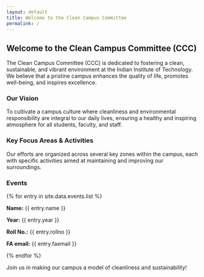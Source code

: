 ```yaml
---
layout: default
title: Welcome to the Clean Campus Committee
permalink: /
---
```



## Welcome to the Clean Campus Committee (CCC)

The Clean Campus Committee (CCC) is dedicated to fostering a clean, sustainable, and vibrant environment at the Indian Institute of Technology. We believe that a pristine campus enhances the quality of life, promotes well-being, and inspires excellence.



### Our Vision
To cultivate a campus culture where cleanliness and environmental responsibility are integral to our daily lives, ensuring a healthy and inspiring atmosphere for all students, faculty, and staff.



### Key Focus Areas & Activities

Our efforts are organized across several key zones within the campus, each with specific activities aimed at maintaining and improving our surroundings.

### Events

{% for entry in site.data.events.list %}
  <div>
    <p><strong>Name:</strong> {{ entry.name }}</p>
    <p><strong>Year:</strong> {{ entry.year }}</p>
    <p><strong>Roll No.:</strong> {{ entry.rollno }}</p>
    <p><strong>FA email:</strong> {{ entry.faemail }}</p>
  </div>
{% endfor %}


Join us in making our campus a model of cleanliness and sustainability!